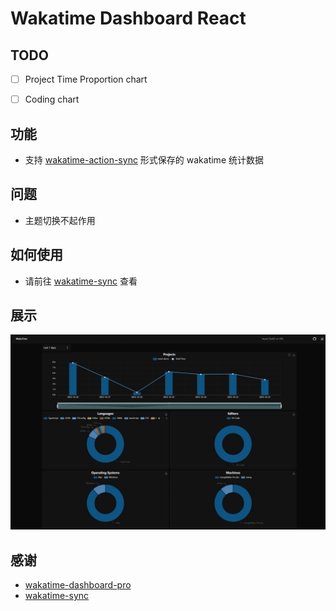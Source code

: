 # Wakatime Dashboard React

## TODO

- [ ] Project Time Proportion chart

- [ ] Coding chart

## 功能

- 支持 [wakatime-action-sync](https://github.com/zzwtsy/wakatime-action-sync) 形式保存的 wakatime 统计数据

## 问题

- 主题切换不起作用

## 如何使用

- 请前往 [wakatime-sync](https://github.com/superman66/wakatime-sync) 查看

## 展示

![展示](./image/pic-01.jpeg)

## 感谢

- [wakatime-dashboard-pro](https://github.com/fangge/wakatime-dashboard-pro)
- [wakatime-sync](https://github.com/superman66/wakatime-sync)
